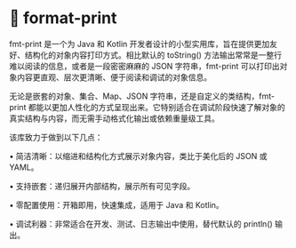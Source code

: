 # 🌿 format-print

fmt-print 是一个为 Java 和 Kotlin 开发者设计的小型实用库，旨在提供更加友好、结构化的对象内容打印方式。相比默认的 toString() 方法输出常常是一整行难以阅读的信息，或者是一段密密麻麻的 JSON 字符串，fmt-print 可以打印出对象内容更直观、层次更清晰、便于阅读和调试的对象信息。

无论是嵌套的对象、集合、Map、JSON 字符串，还是自定义的类结构，fmt-print 都能以更加人性化的方式呈现出来。它特别适合在调试阶段快速了解对象的真实结构与内容，而无需手动格式化输出或依赖重量级工具。

该库致力于做到以下几点：

  • 简洁清晰：以缩进和结构化方式展示对象内容，类比于美化后的 JSON 或 YAML。
   
  • 支持嵌套：递归展开内部结构，展示所有可见字段。
   
  • 零配置使用：开箱即用，快速集成，适用于 Java 和 Kotlin。
   
  • 调试利器：非常适合在开发、测试、日志输出中使用，替代默认的 println() 输出。
 
